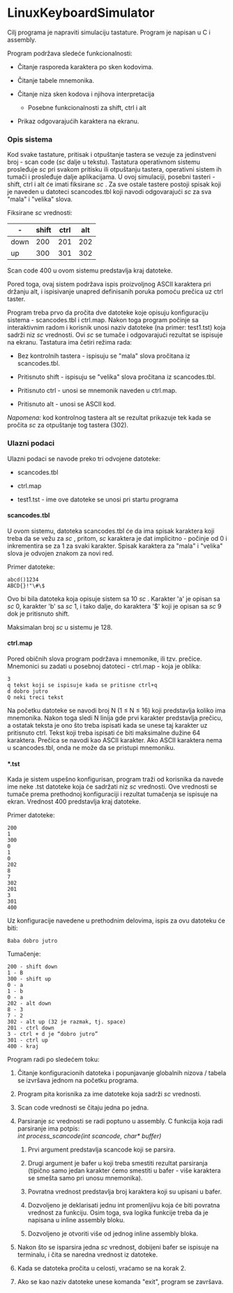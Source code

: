 # LinuxKeyboardSimulator

Cilj programa je napraviti simulaciju tastature. Program je napisan u C i assembly.  

Program podržava sledeće funkcionalnosti:

- Čitanje rasporeda karaktera po sken
  kodovima.

- Čitanje tabele mnemonika.

- Čitanje niza sken kodova i njihova interpretacija
  
  - Posebne funkcionalnosti za shift, ctrl i alt

- Prikaz odgovarajućih karaktera na ekranu.

### Opis sistema

Kod svake tastature, pritisak i otpuštanje tastera se vezuje za
jedinstveni broj - scan code (*sc*  dalje u tekstu). Tastatura
operativnom sistemu prosleđuje *sc*  pri svakom pritisku ili otpuštanju
tastera, operativni sistem ih tumači i prosleđuje dalje aplikacijama. U
ovoj simulaciji, posebni tasteri - shift, ctrl i alt će imati fiksirane
*sc* . Za sve ostale tastere postoji spisak koji je naveden u datoteci
scancodes.tbl koji navodi odgovarajući *sc*  za sva "mala" i "velika"
slova.



Fiksirane *sc*  vrednosti:

| \-   | shift | ctrl | alt |
| ---- | ----- | ---- | --- |
| down | 200   | 201  | 202 |
| up   | 300   | 301  | 302 |



Scan code 400 u ovom sistemu predstavlja kraj datoteke.

Pored toga, ovaj sistem podržava ispis proizvoljnog ASCII karaktera
pri držanju alt, i ispisivanje unapred definisanih poruka pomoću prečica
uz ctrl taster.

Program treba prvo da pročita dve datoteke koje opisuju konfiguraciju
sistema - scancodes.tbl i ctrl.map. Nakon toga program počinje sa
interaktivnim radom i korisnik unosi naziv datoteke (na primer:
test1.tst) koja sadrži niz *sc*  vrednosti. Ovi *sc*  se tumače i
odgovarajući rezultat se ispisuje na ekranu. Tastatura ima četiri režima
rada:

- Bez kontrolnih tastera - ispisuju se "mala" slova pročitana iz
  scancodes.tbl. 

-  Pritisnuto shift - ispisuju se "velika" slova pročitana
  iz scancodes.tbl. 

-  Pritisnuto ctrl - unosi se mnemonik naveden u
  ctrl.map.

- Pritisnuto alt - unosi se ASCII kod.

*Napomena:* kod kontrolnog tastera alt se rezultat prikazuje tek kada se
pročita *sc*  za otpuštanje tog tastera (302).

### Ulazni podaci

Ulazni podaci se navode preko tri odvojene datoteke:

- scancodes.tbl

- ctrl.map

- test1.tst - ime ove datoteke se unosi pri startu programa

#### scancodes.tbl

U ovom sistemu, datoteka scancodes.tbl će da ima spisak karaktera koji
treba da se vežu za *sc* , pritom, *sc*  karaktera je dat implicitno -
počinje od 0 i inkrementira se za 1 za svaki karakter. Spisak karaktera
za "mala" i "velika" slova je odvojen znakom za novi red.

Primer datoteke:

```
abcd()1234                 
ABCD{}!"\#\$ 
```

Ovo bi bila datoteka koja opisuje sistem sa 10 *sc* . Karakter 'a' je
opisan sa *sc*  0, karakter 'b' sa *sc*  1, i tako dalje, do karaktera
'\$' koji je opisan sa *sc*  9 dok je pritisnuto shift.

Maksimalan broj *sc*  u sistemu je 128.

#### ctrl.map

Pored običnih slova program podržava i mnemonike, ili tzv. prečice.
Mnemonici su zadati u posebnoj datoteci - ctrl.map - koja je oblika:

```
3
q tekst koji se ispisuje kada se pritisne ctrl+q
d dobro jutro
Q neki treci tekst
```

Na početku datoteke se navodi broj N (1 ≤ N ≤ 16) koji predstavlja
koliko ima mnemonika. Nakon toga sledi N linija gde prvi karakter
predstavlja prečicu, a ostatak teksta je ono što treba ispisati kada se
unese taj karakter uz pritisnuto ctrl. Tekst koji treba ispisati će biti
maksimalne dužine 64 karaktera. Prečica se navodi kao ASCII karakter.
Ako ASCII karaktera nema u scancodes.tbl, onda ne može da se pristupi
mnemoniku.

#### \*.tst

Kada je sistem uspešno konfigurisan, program traži od korisnika da
navede ime neke .tst datoteke koja će sadržati niz *sc*  vrednosti. Ove
vrednosti se tumače prema prethodnoj konfiguraciji i rezultat tumačenja
se ispisuje na ekran. Vrednost 400 predstavlja kraj datoteke.

Primer datoteke:

```
200 
1 
300 
0 
1 
0 
202 
8 
7 
302 
201 
3 
301 
400
```

Uz konfiguracije navedene u prethodnim delovima, ispis za ovu
datoteku će biti:

```
Baba dobro jutro
```

Tumačenje:

```
200 - shift down 
1 - B 
300 - shift up 
0 - a 
1 - b 
0 - a 
202 - alt down 
8 - 3 
7 - 2 
302 - alt up (32 je razmak, tj. space) 
201 - ctrl down 
3 - ctrl + d je “dobro jutro” 
301 - ctrl up 
400 - kraj
```

Program radi po sledećem toku:

1. Čitanje konfiguracionih datoteka i popunjavanje globalnih nizova / tabela se izvršava jednom na početku programa.

2. Program pita korisnika za ime datoteke koja sadrži *sc*  vrednosti.

3. Scan code vrednosti se čitaju jedna po jedna.

4. Parsiranje *sc*  vrednosti se radi poptuno u assembly. C funkcija
koja radi parsiranje ima potpis: <br> *int process\_scancode(int scancode, char\* buffer)*

	1. Prvi argument predstavlja scancode koji se parsira.

	2. Drugi argument je bafer u koji treba smestiti rezultat parsiranja (tipično samo jedan karakter ćemo smestiti u bafer - više karaktera se smešta samo pri unosu mnemonika).

	3. Povratna vrednost predstavlja broj karaktera koji su upisani u bafer. 
	4. Dozvoljeno je deklarisati jednu int promenljivu koja će biti povratna vrednost za funkciju. Osim toga, sva logika funkcije treba da je napisana u inline assembly bloku.

	4. Dozvoljeno je otvoriti više od jednog inline assembly bloka.

5. Nakon što se isparsira jedna *sc*  vrednost, dobijeni bafer se
ispisuje na terminalu, i čita se naredna vrednost iz datoteke.

6. Kada se datoteka pročita u celosti, vraćamo se na korak 2.

7. Ako se kao naziv datoteke unese komanda "exit", program se završava.
